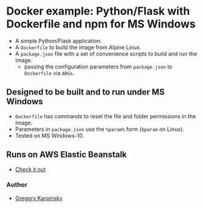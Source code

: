 # Docker example: Python/Flask with Dockerfile and npm for MS Windows

* A simple Python/Flask application.
* A `Dockerfile` to build the image from Alpine Linux.
* A `package.json` file with a set of convenience scripts to build and run the image.
    * passing the configuration parameters from `package.json` to `Dockerfile` via `ARGs`.
    
## Designed to be built and to run under MS Windows

* `Dockerfile` has commands to reset the file and folder permissions in the image.
*  Parameters in `package.json` use the `%param%` form (`$param` on Linux).
* Tested on MS Windows-10.

## Runs on AWS Elastic Beanstalk

* [Check it out](http://tivnetpyaws-env.sewfk5278e.us-east-1.elasticbeanstalk.com/)

### Author

* [Gregory Karpinsky](https://github.com/tivnet)
